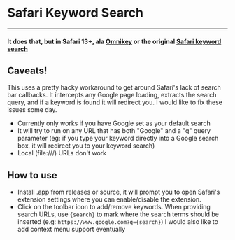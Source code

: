 # Safari Keyword Search
-----------------------

#### It does that, but in Safari 13+, ala [Omnikey](http://marioestrada.github.io/safari-omnikey/) or the original [Safari keyword search](http://safarikeywordsearch.aurlien.net)

## Caveats!
This uses a pretty hacky workaround to get around Safari's lack of search bar callbacks. It intercepts any Google page loading, extracts the search query, and if a keyword is found it will redirect you. I would like to fix these issues some day.
- Currently only works if you have Google set as your default search
- It will try to run on any URL that has both "Google" and a "q" query parameter (eg: if you type your keyword directly into a Google search box, it will redirect you to your keyword search)
- Local (file:///) URLs don't work

## How to use
- Install .app from releases or source, it will prompt you to open Safari's extension settings where you can enable/disable the extension.
- Click on the toolbar icon to add/remove keywords. When providing search URLs, use `{search}` to mark where the search terms should be inserted (e.g: `https://www.google.com?q={search}`) I would also like to add context menu support eventually